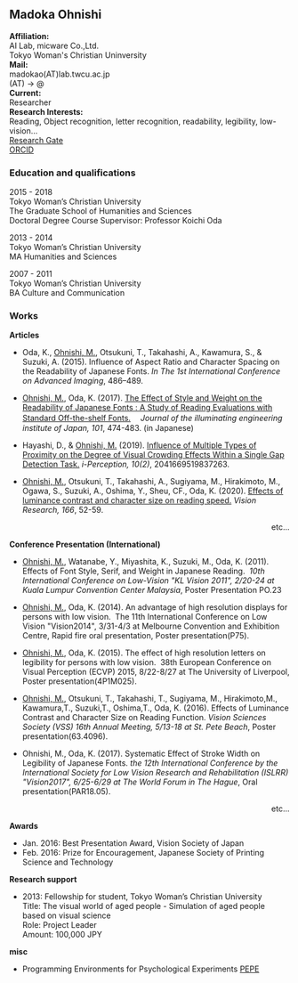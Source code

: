 ## Madoka Ohnishi

**Affiliation:**  
AI Lab, micware Co.,Ltd.  
Tokyo Woman's Christian Uninversity  
**Mail:**  
madokao(AT)lab.twcu.ac.jp  
(AT) -> @  
**Current:**  
Researcher   
**Research Interests:**  
Reading, Object recognition, letter recognition, readability, legibility, low-vision...  
[Research Gate](https://www.researchgate.net/profile/Madoka_Ohnishi)  
[ORCID](https://orcid.org/0000-0001-7950-0320)


### Education and qualifications  
2015 - 2018  
Tokyo Woman’s Christian University  
The Graduate School of Humanities and Sciences  
Doctoral Degree Course 
Supervisor: Professor Koichi Oda  
  
2013 - 2014  
Tokyo Woman’s Christian University  
MA Humanities and Sciences   
  
2007 - 2011  
Tokyo Woman’s Christian University  
BA Culture and Communication  

### Works  
**Articles**
- Oda, K., <u>Ohnishi, M.</u>, Otsukuni, T., Takahashi, A., Kawamura, S., & Suzuki, A. (2015). Influence of Aspect Ratio and Character Spacing on the Readability of Japanese Fonts. _In The 1st International Conference on Advanced Imaging_, 486–489. 

- <u>Ohnishi, M.</u>, Oda, K. (2017). [The Effect of Style and Weight on the Readability of Japanese Fonts : A Study of Reading Evaluations with Standard Off-the-shelf Fonts.](https://www.jstage.jst.go.jp/article/jieij/101/10/101_474/_pdf/-char/ja)
　_Journal of the illuminating engineering institute of Japan, 101_, 474-483. (in Japanese)
 
- Hayashi, D., & <u>Ohnishi, M.</u> (2019). [Influence of Multiple Types of Proximity on the Degree of Visual Crowding Effects Within a Single Gap Detection Task.](https://journals.sagepub.com/doi/full/10.1177/2041669519837263) _i-Perception, 10(2)_, 2041669519837263.

- <u>Ohnishi, M.</u>, Otsukuni, T., Takahashi, A., Sugiyama, M., Hirakimoto, M., Ogawa, S., Suzuki, A., Oshima, Y., Sheu, CF., Oda, K. (2020). [Effects of luminance contrast and character size on reading speed.](https://www.sciencedirect.com/science/article/pii/S0042698919302111) _Vision Research, 166_, 52-59. 

<div style="text-align: right;">
etc...
</div>
  
**Conference Presentation (International)**
- <u>Ohnishi, M.</u>, Watanabe, Y., Miyashita, K., Suzuki, M., Oda, K. (2011). Effects of Font Style, Serif, and Weight in Japanese Reading.  _10th International Conference on Low-Vision "KL Vision 2011", 2/20-24 at Kuala Lumpur Convention Center Malaysia_, Poster Presentation PO.23

- <u>Ohnishi, M.</u>, Oda, K. (2014). An advantage of high resolution displays for persons with low vision.  The 11th International Conference on Low Vision "Vision2014", 3/31-4/3 at Melbourne Convention and Exhibition Centre, Rapid fire oral presentation, Poster presentation(P75). 

- <u>Ohnishi, M.</u>, Oda, K. (2015). The effect of high resolution letters on legibility for persons with low vision.  38th European Conference on Visual Perception (ECVP) 2015, 8/22-8/27 at The University of Liverpool, Poster presentation(4P1M025).

- <u>Ohnishi, M.</u>, Otsukuni, T., Takahashi, T., Sugiyama, M., Hirakimoto,M., Kawamura,T., Suzuki,T., Oshima,T., Oda, K. (2016). Effects of Luminance Contrast and Character Size on Reading Function. _Vision Sciences Society (VSS) 16th Annual Meeting, 5/13-18 at St. Pete Beach_, Poster presentation(63.4096).

- Ohnishi, M., Oda, K. (2017). Systematic Effect of Stroke Width on Legibility of Japanese Fonts. _the 12th International Conference by the International Society for Low Vision Research and Rehabilitation (ISLRR) "Vision2017", 6/25-6/29 at The World Forum in The Hague_, Oral presentation(PAR18.05). 

<div style="text-align: right;">
etc...
</div>
  
**Awards**
- Jan. 2016: Best Presentation Award, Vision Society of Japan
- Feb. 2016: Prize for Encouragement, Japanese Society of Printing Science and Technology

**Research support**
- 2013: Fellowship for student, Tokyo Woman’s Christian University  
	Title: The visual world of aged people - Simulation of aged people based on visual science  
	Role: Project Leader  
	Amount: 100,000 JPY  
  
**misc**
- Programming Environments for Psychological Experiments [PEPE](http://www.odalab.org/pepe/)
